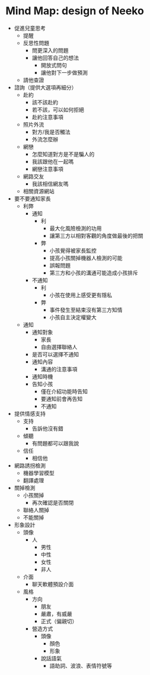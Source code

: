 # Mind Map: design of Neeko
- 促進兒童思考
    - 提醒
    - 反思性問題
        - 問更深入的問題
        - 讓他回答自己的想法
            - 開放式問句
            - 讓他對下一步做預測
    - 請他查證
- 諮詢（提供大選項再細分）
    - 赴約
        - 該不該赴約
        - 若不該，可以如何拒絕
        - 赴約注意事項
    - 照片外流
        - 對方/我是否觸法
        - 外流怎麼辦
    - 網戀
        - 怎麼知道對方是不是騙人的
        - 我該跟他在一起嗎
        - 網戀注意事項
    - 網路交友
        - 我該相信網友嗎
    - 相關資源網站
- 要不要通知家長
    - 利弊
        - 通知
            - 利
                - 最大化風險檢測的功用
                - 讓第三方以相對客觀的角度做最後的把關
            - 弊
                - 小孩覺得被家長監控
                - 提高小孩關掉機器人檢測的可能
                - 誤報問題
                - 第三方和小孩的溝通可能造成小孩排斥
        - 不通知
            - 利
                - 小孩在使用上感受更有隱私
            - 弊
                - 事件發生至結束沒有第三方知情
                - 小孩自主決定權變大
    - 通知
        - 通知對象
            - 家長
            - 自由選擇聯絡人
        - 是否可以選擇不通知
        - 通知內容
            - 溝通的注意事項
        - 通知時機
        - 告知小孩
            - 僅在介紹功能時告知
            - 要通知前會再告知
            - 不通知
- 提供情感支持
    - 支持
        - 告訴他沒有錯
    - 傾聽
        - 有問題都可以跟我說
    - 信任
        - 相信他
- 網路誘拐檢測
    - 機器學習模型
    - 翻譯處理
- 關掉檢測
    - 小孩關掉
        - 再次確認是否關閉
    - 聯絡人關掉
    - 不能關掉
- 形象設計
    - 頭像
        - 人
            - 男性
            - 中性
            - 女性
            - 非人
    - 介面
        - 聊天軟體預設介面
    - 風格
        - 方向
            - 朋友
            - 嚴肅，有威嚴
            - 正式（偏親切）
        - 營造方式
            - 頭像
                - 顏色
                - 形象
            - 說話語氣
                - 語助詞、波浪、表情符號等

